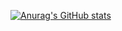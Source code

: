 [![Anurag's GitHub stats](https://github-readme-stats.vercel.app/api?username=ivangong24&show_icons=true&theme=dark&hide_title=true&hide_border=true&layout=compact&langs_count=6)](https://github.com/anuraghazra/github-readme-stats)

